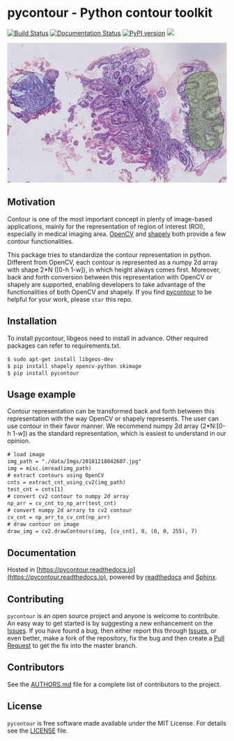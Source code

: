 # **pycontour - Python contour toolkit**
[![Build Status](https://travis-ci.org/PingjunChen/pycontour.svg?branch=master)](https://travis-ci.org/PingjunChen/pycontour)
[![Documentation Status](https://readthedocs.org/projects/pycontour/badge/?version=latest)](https://pycontour.readthedocs.io/en/latest/?badge=latest)
[![PyPI version](https://badge.fury.io/py/pycontour.svg)](https://badge.fury.io/py/pycontour)
![](https://img.shields.io/github/stars/PingjunChen/pycontour.svg)

<img src="./docs/media/wsi-mucosa-tissue.png" width="800" height="320" alt="Banner">


## Motivation
Contour is one of the most important concept in plenty of image-based applications, mainly for the representation of region of interest (ROI), especially in medical imaging area. [OpenCV](http://opencv-python-tutroals.readthedocs.io/en/latest/py_tutorials/py_tutorials.html) and [shapely](http://shapely.readthedocs.io/en/stable/manual.html) both provide a few contour functionalities.

This package tries to standardize the contour representation in python. Different from OpenCV, each contour is represented as a numpy 2d array with shape 2*N ([0-h 1-w]), in which height always comes first. Moreover, back and forth conversion between this representation with OpenCV or shapely are supported, enabling developers to take advantage of the functionalities of both OpenCV and shapely. If you find [pycontour](https://github.com/PingjunChen/pycontour) to be helpful for your work, please `star` this repo.


## Installation
To install pycontour, libgeos need to install in advance. Other required packages can refer to requirements.txt.
```
$ sudo apt-get install libgeos-dev
$ pip install shapely opencv-python skimage
$ pip install pycontour
```

## Usage example
Contour representation can be transformed back and forth between this representation with the way OpenCV or shapely represents. The user can use contour in their favor manner. We recommend numpy 2d array (2*N:[0-h 1-w]) as the standard representation, which is easiest to understand in our opinion.

```
# load image
img_path = "./data/Imgs/20181218042607.jpg"
img = misc.imread(img_path)
# extract contours using OpenCV
cnts = extract_cnt_using_cv2(img_path)
test_cnt = cnts[1]
# convert cv2 contour to numpy 2d array
np_arr = cv_cnt_to_np_arr(test_cnt)
# convert numpy 2d arrary to cv2 contour
cv_cnt = np_arr_to_cv_cnt(np_arr)
# draw contour on image
draw_img = cv2.drawContours(img, [cv_cnt], 0, (0, 0, 255), 7)
```

## Documentation
Hosted in [https://pycontour.readthedocs.io](https://pycontour.readthedocs.io), powered by [readthedocs](https://readthedocs.org) and
[Sphinx](http://www.sphinx-doc.org).

## Contributing
``pycontour`` is an open source project and anyone is welcome to contribute. An easy way to get started is by suggesting a new enhancement on the [Issues](https://github.com/PingjunChen/pycontour/issues). If you have found a bug, then either report this through [Issues](https://github.com/PingjunChen/pycontour/issues), or even better, make a fork of the repository, fix the bug and then create a [Pull Request](https://github.com/PingjunChen/pycontour/pulls) to get the fix into the master branch.

## Contributors
See the [AUTHORS.md](AUTHORS.md) file for a complete list of contributors to the project.

## License
``pycontour`` is free software made available under the MIT License. For details see the [LICENSE](LICENSE) file.
